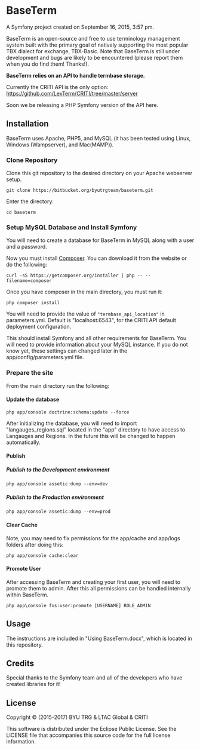 # BaseTerm

A Symfony project created on September 16, 2015, 3:57 pm.

BaseTerm is an open-source and free to use terminology management system built with the primary goal of natively supporting the most popular TBX dialect for exchange, TBX-Basic.  Note that BaseTerm is still under development and bugs are likely to be encountered (please report them when you do find them! Thanks!).

**BaseTerm relies on an API to handle termbase storage.**

Currently the CRITI API is the only option:  https://github.com/LexTerm/CRITI/tree/master/server

Soon we be releasing a PHP Symfony version of the API here.


## Installation

BaseTerm uses Apache, PHP5, and MySQL (it has been tested using Linux, Windows (Wampserver), and Mac(MAMP)).

### Clone Repository

Clone this git repository to the desired directory on your Apache webserver setup.

```
git clone https://bitbucket.org/byutrgteam/baseterm.git
```

Enter the directory:

```
cd baseterm
```

### Setup MySQL Database and Install Symfony

You will need to create a database for BaseTerm in MySQL along with a user and a password.

Now you must install [Composer](https://getcomposer.org/download/).  You can download it from the website or do the following:

```
curl -sS https://getcomposer.org/installer | php -- --filename=composer
```

Once you have composer in the main directory, you must run it:

```
php composer install
```

You will need to provide the value of `"termbase_api_location"` in parameters.yml.  Default is "localhost:6543", for the CRITI API default deployment configuration.

This should install Symfony and all other requirements for BaseTerm.  You will need to provide information about your MySQL instance.  If you do not know yet, these settings can changed later in the app/config/parameters.yml file.

### Prepare the site

From the main directory run the following:

#### Update the database
```
php app/console doctrine:schema:update --force
```

After initializing the database, you will need to import "langauges_regions.sql" located in the "app" directory to have access to Langauges and Regions.  In the future this will be changed to happen automatically.

#### Publish

##### Publish to the Development environment
```
php app/console assetic:dump --env=dev
```

##### Publish to the Production environment
```
php app/console assetic:dump --env=prod
```

#### Clear Cache

Note, you may need to fix permissions for the app/cache and app/logs folders after doing this:

```
php app/console cache:clear
```

#### Promote User

After accessing BaseTerm and creating your first user, you will need to promote them to admin.  After this all permissions can be handled internally within BaseTerm.

```
php app\console fos:user:promote [USERNAME] ROLE_ADMIN
```

## Usage

The instructions are included in "Using BaseTerm.docx", which is located in this repository.  

## Credits

Special thanks to the Symfony team and all of the developers who have created libraries for it!

## License

Copyright © (2015-2017) BYU TRG & LTAC Global & CRITI

This software is distributed under the Eclipse Public License.  See the LICENSE file that accompanies this source code for the full license information.
